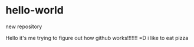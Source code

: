 # hello-world
new repository

Hello it's me 
trying to figure out how github works!!!!!!! =D
i like to eat pizza 
